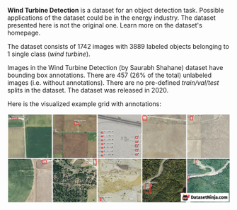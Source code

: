 **Wind Turbine Detection** is a dataset for an object detection task. Possible applications of the dataset could be in the energy industry. The dataset presented here is not the original one. Learn more on the dataset's homepage.

The dataset consists of 1742 images with 3889 labeled objects belonging to 1 single class (*wind turbine*).

Images in the Wind Turbine Detection (by Saurabh Shahane) dataset have bounding box annotations. There are 457 (26% of the total) unlabeled images (i.e. without annotations). There are no pre-defined <i>train/val/test</i> splits in the dataset. The dataset was released in 2020.

Here is the visualized example grid with annotations:

<img src="https://github.com/dataset-ninja/wind-turbine-detection/raw/main/visualizations/horizontal_grid.png">
